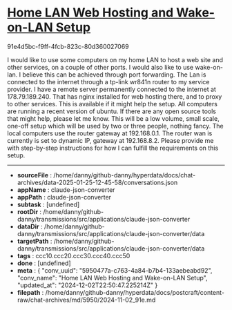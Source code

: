 # [Home LAN Web Hosting and Wake-on-LAN Setup](https://claude.ai/chat/5950477a-c763-4a84-b7b4-133aebeabd92)

91e4d5bc-f9ff-4fcb-823c-80d360027069

I would like to use some computers on my home LAN to host a web site and other services, on a couple of other ports. I would also like to use wake-on-lan.  I believe this can be achieved through port forwarding. The Lan is connected to the internet through a tp-link wr841n router to my service provider. I have a remote server permanently connected to the internet at 178.79.189.240. That has nginx installed for web hosting there, and to proxy to other services. This is available if it might help the setup. All computers are running a recent version of ubuntu. If there are any open source tools that might help, please let me know. This will be a low volume, small scale, one-off setup which will be used by two or three people, nothing fancy.
The local computers use the router gateway at 192.168.0.1. The router wan is currently is set to dynamic IP,  gateway at 192.168.8.2.
Please provide me with step-by-step instructions for how I can fulfill the requirements on this setup.

---

* **sourceFile** : /home/danny/github-danny/hyperdata/docs/chat-archives/data-2025-01-25-12-45-58/conversations.json
* **appName** : claude-json-converter
* **appPath** : claude-json-converter
* **subtask** : [undefined]
* **rootDir** : /home/danny/github-danny/transmissions/src/applications/claude-json-converter
* **dataDir** : /home/danny/github-danny/transmissions/src/applications/claude-json-converter/data
* **targetPath** : /home/danny/github-danny/transmissions/src/applications/claude-json-converter/data
* **tags** : ccc10.ccc20.ccc30.ccc40.ccc50
* **done** : [undefined]
* **meta** : {
  "conv_uuid": "5950477a-c763-4a84-b7b4-133aebeabd92",
  "conv_name": "Home LAN Web Hosting and Wake-on-LAN Setup",
  "updated_at": "2024-12-02T22:50:47.225214Z"
}
* **filepath** : /home/danny/github-danny/hyperdata/docs/postcraft/content-raw/chat-archives/md/5950/2024-11-02_91e.md